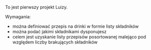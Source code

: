 To jest pierwszy projekt Luizy.

Wymagania:

- można definiować przepis na drinki w formie listy składników
- można podać jakimi składnikami dysponujesz
- celem jest uzyskanie listy przepisów posortowanej malejąco pod względem liczby brakujących składników